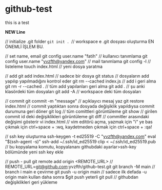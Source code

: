 # github-test

this is a test


**NEW Line**

// initialize .git folder
``git init . ``// workspace e .git dosyası oluşturma EN ÖNEMLİ İŞLEM BU.

// set name, email
git config user.name "fatih" // kullanıcı tanımlama
git config user.name "yvzfth@yandex.com" // mail tanımlama
git config -l // listeleme
touch index.html // yeni dosya yaratma

// add
git add index.html // sadece bir dosya
git status // dosyaların add yapılıp yapılmadığını kontrol eder
git rm --cached index.js // add i geri alma
git rm -r --cached . // tüm add yapılanları geri alma
git add . // şu anki klasördeki tüm dosyaları
git add -A // workspace deki tüm dosyaları

// commit
git commit -m "message" // açıklayıcı mesaj yaz
git restore index.html // commit yaptıktan sonra dosyada değişiklik yapıldıysa commit durumuna geri döner
git log // tüm comittleri görüntüleme
git show <commit id> // girilen commit id deki değişiklikleri görüntüleme
git diff // commitler arasındaki değişimi gösterir
vi index.html // vim editörü açma, yazmak için "i" ye bas çıkmak için ctrl+space + :wq, kaydetmeden çıkmak için ctrl+space + :qa!

// ssh key oluşturma
ssh-keygen -t ed25519 -C "yvzfth@yandex.com"
eval "$(ssh-agent -s)"
ssh-add ~/.ssh/id_ed25519
clip < ~/.ssh/id_ed25519.pub // bu kopyalama komutu, kopyalananı githubdaki ayarlar>ssh-key bölümünde yeni ssh key ekle

// push - pull
git remote add origin  <REMOTE_URL> // REMOTE_URL=git@github.com:yvzfth/github-test.git
git branch -M main // branch i main e çevirme
git push -u origin main // sadece ilk defada -u origin main kullan daha sonra $git push yeterli
git pull // githubdan değişiklikleri geri yükleme
